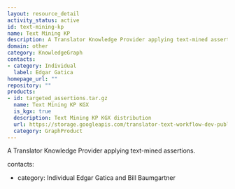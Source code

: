 ```yaml
---
layout: resource_detail
activity_status: active
id: text-mining-kp
name: Text Mining KP
description: A Translator Knowledge Provider applying text-mined assertions.
domain: other
category: KnowledgeGraph
contacts:
- category: Individual
  label: Edgar Gatica
homepage_url: ""
repository: ""
products:
- id: targeted_assertions.tar.gz
  name: Text Mining KP KGX
  is_kgx: true
  description: Text Mining KP KGX distribution
  url: https://storage.googleapis.com/translator-text-workflow-dev-public/kgx/UniProt/targeted_assertions.tar.gz
  category: GraphProduct
---
```


A Translator Knowledge Provider applying text-mined assertions.

contacts:
- category: Individual
 Edgar Gatica and Bill Baumgartner
